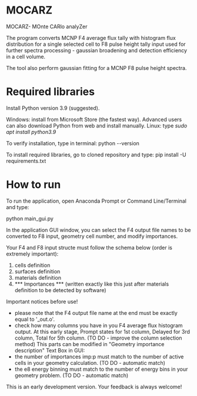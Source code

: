 # MOCARZ
MOCARZ- MOnte CARlo analyZer

The program converts MCNP F4 average flux tally with histogram flux distribution for a single selected cell to F8 pulse height tally input used for further spectra processing - gaussian broadening and detection efficiency in a cell volume.

The tool also perform gaussian fitting for a MCNP F8 pulse height spectra.


# Required libraries
Install Python version 3.9 (suggested).

Windows: install from Microsoft Store (the fastest way). Advanced users can also download Python from web and install manually.
Linux: type _sudo apt install python3.9_

To verify installation, type in terminal: python --version

To install required libraries, go to cloned repository and type:
pip install -U requirements.txt


# How to run
To run the application, open Anaconda Prompt or Command Line/Terminal and type:

python main_gui.py

In the application GUI window, you can select the F4 output file names to be converted to F8 input, geometry cell number, and modify importances. 

Your F4 and F8 input structe must follow the schema below (order is extremely important):
1. cells definition
2. surfaces definition
3. materials definition
4. *** Importances ***  (written exactly like this just after materials definition to be detected by software)



Important notices before use!

- please note that the F4 output file name at the end must be exactly equal to '_out.o'.
- check how many columns you have in you F4 average flux histogram output. At this early stage, Prompt states for 1st column, Delayed for 3rd column, Total for 5th column. (TO DO - improve the column selection method)
This parts can be modified in "Geometry importance description" Text Box in GUI:
- the number of importances imp:p must match to the number of active cells in your geometry calculation. (TO DO - automatic match)
- the e8 energy binning must match to the number of energy bins in your geometry problem. (TO DO - automatic match)


This is an early development version.
Your feedback is always welcome!
